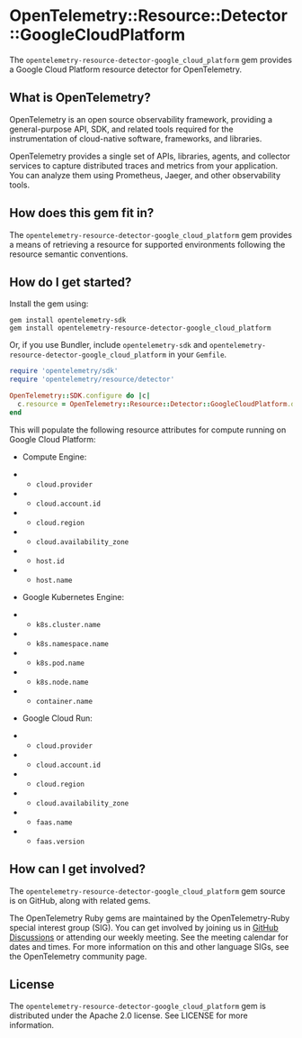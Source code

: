 # OpenTelemetry::Resource::Detector::GoogleCloudPlatform

The `opentelemetry-resource-detector-google_cloud_platform` gem provides a Google Cloud Platform resource detector for OpenTelemetry.

## What is OpenTelemetry?

OpenTelemetry is an open source observability framework, providing a general-purpose API, SDK, and related tools required for the instrumentation of cloud-native software, frameworks, and libraries.

OpenTelemetry provides a single set of APIs, libraries, agents, and collector services to capture distributed traces and metrics from your application. You can analyze them using Prometheus, Jaeger, and other observability tools.

## How does this gem fit in?

The `opentelemetry-resource-detector-google_cloud_platform` gem provides a means of retrieving a resource for supported environments following the resource semantic conventions.

## How do I get started?

Install the gem using:

```
gem install opentelemetry-sdk
gem install opentelemetry-resource-detector-google_cloud_platform
```

Or, if you use Bundler, include `opentelemetry-sdk` and `opentelemetry-resource-detector-google_cloud_platform` in your `Gemfile`.

```rb
require 'opentelemetry/sdk'
require 'opentelemetry/resource/detector'

OpenTelemetry::SDK.configure do |c|
  c.resource = OpenTelemetry::Resource::Detector::GoogleCloudPlatform.detect
end
```


This will populate the following resource attributes for compute running on Google Cloud Platform:

* Compute Engine:
* * `cloud.provider`
* * `cloud.account.id`
* * `cloud.region`
* * `cloud.availability_zone`
* * `host.id`
* * `host.name`

* Google Kubernetes Engine:
* * `k8s.cluster.name`
* * `k8s.namespace.name`
* * `k8s.pod.name`
* * `k8s.node.name`
* * `container.name`

* Google Cloud Run:
* * `cloud.provider`
* * `cloud.account.id`
* * `cloud.region`
* * `cloud.availability_zone`
* * `faas.name`
* * `faas.version`

## How can I get involved?

The `opentelemetry-resource-detector-google_cloud_platform` gem source is on GitHub, along with related gems.

The OpenTelemetry Ruby gems are maintained by the OpenTelemetry-Ruby special interest group (SIG). You can get involved by joining us in [GitHub Discussions][discussions-url] or attending our weekly meeting. See the meeting calendar for dates and times. For more information on this and other language SIGs, see the OpenTelemetry community page.

## License

The `opentelemetry-resource-detector-google_cloud_platform` gem is distributed under the Apache 2.0 license. See LICENSE for more information.

[discussions-url]: https://github.com/open-telemetry/opentelemetry-ruby-contrib/discussions
[k8sattributesprocessor-url]: https://github.com/open-telemetry/opentelemetry-collector-contrib/blob/main/processor/k8sattributesprocessor/README.md